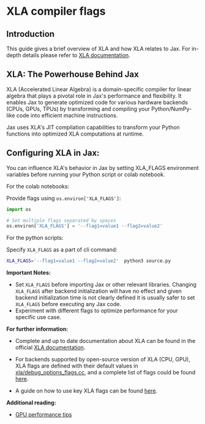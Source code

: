 # XLA compiler flags

<!--* freshness: { reviewed: '2024-08-18' } *-->

## Introduction
This guide gives a brief overview of XLA and how XLA relates to Jax.
For in-depth details please refer to [XLA documentation](https://openxla.org/xla). 

## XLA: The Powerhouse Behind Jax
XLA (Accelerated Linear Algebra) is a domain-specific compiler for linear algebra that plays a pivotal role in Jax's performance and flexibility. It enables Jax to generate optimized code for various hardware backends (CPUs, GPUs, TPUs) by transforming and compiling your Python/NumPy-like code into efficient machine instructions.

Jax uses XLA's JIT compilation capabilities to transform your Python functions into optimized XLA computations at runtime.

## Configuring XLA in Jax:
You can influence XLA's behavior in Jax by setting XLA_FLAGS environment variables before running your Python script or colab notebook.

For the colab notebooks:

Provide flags using `os.environ['XLA_FLAGS']`:


```python
import os

# Set multiple flags separated by spaces
os.environ['XLA_FLAGS'] = '--flag1=value1 --flag2=value2'
```

For the python scripts:

Specify `XLA_FLAGS` as a part of cli command:

```bash
XLA_FLAGS='--flag1=value1 --flag2=value2'  python3 source.py
```

**Important Notes:**

* Set `XLA_FLAGS` before importing Jax or other relevant libraries. Changing `XLA_FLAGS` after backend initialization will have no effect and given backend initialization time is not clearly defined it is usually safer to set `XLA_FLAGS` before executing any Jax code.
* Experiment with different flags to optimize performance for your specific use case.


**For further information:**
* Complete and up to date documentation about XLA can be found in the official [XLA documentation](https://openxla.org/xla).

* For backends supported by open-source version of XLA (CPU, GPU), XLA flags are defined with their default values in [xla/debug_options_flags.cc](https://github.com/openxla/xla/blob/main/xla/debug_options_flags.cc), and a complete list of flags could be found [here](https://github.com/openxla/xla/blob/main/xla/xla.proto).

* A guide on how to use key XLA flags can be found [here](https://openxla.org/xla/flags_guidance).

**Additional reading:**
* [GPU performance tips](https://docs.jax.dev/en/latest/gpu_performance_tips.html#xla-performance-flags)
